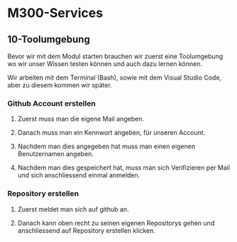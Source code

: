# M300-Services
## 10-Toolumgebung
Bevor wir mit dem Modul starten brauchen wir zuerst eine Toolumgebung wo wir unser Wissen testen können und auch dazu lernen können.

Wir arbeiten mit dem Terminal (Bash), sowie mit dem Visual Studio Code, aber zu diesem kommen wir später.

### Github Account erstellen

1. Zuerst muss man die eigene Mail angeben.

2. Danach muss man ein Kennwort angeben, für unseren Account.

3. Nachdem man dies angegeben hat muss man einen eigenen Benutzernamen angeben.

4. Nachdem man dies gespeichert hat, muss man sich Verifizieren per Mail und sich anschliessend einmal anmelden.

### Repository erstellen

1. Zuerst meldet man sich auf github an.

2. Danach kann oben recht zu seinen eigenen Repositorys gehen und anschliessend auf Repository erstellen klicken.

[Bild 1]: M300-Services/screenshot/Repository-erstellen.jpg

